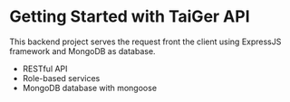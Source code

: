 # Getting Started with TaiGer API

This backend project serves the request front the client using ExpressJS framework and MongoDB as database.

- RESTful API
- Role-based services
- MongoDB database with mongoose
